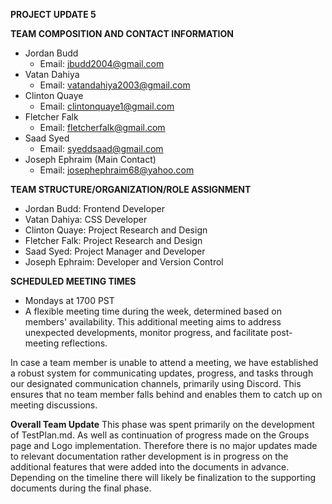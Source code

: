 **PROJECT UPDATE 5**

**TEAM COMPOSITION AND CONTACT INFORMATION**
- Jordan Budd
  - Email: jbudd2004@gmail.com
- Vatan Dahiya
  - Email: vatandahiya2003@gmail.com
- Clinton Quaye
  - Email: clintonquaye1@gmail.com
- Fletcher Falk
  - Email: fletcherfalk@gmail.com
- Saad Syed
  - Email: syeddsaad@gmail.com
- Joseph Ephraim (Main Contact)
  - Email: josephephraim68@yahoo.com

**TEAM STRUCTURE/ORGANIZATION/ROLE ASSIGNMENT**
- Jordan Budd: Frontend Developer
- Vatan Dahiya: CSS Developer
- Clinton Quaye: Project Research and Design
- Fletcher Falk: Project Research and Design
- Saad Syed: Project Manager and Developer
- Joseph Ephraim: Developer and Version Control

**SCHEDULED MEETING TIMES**
- Mondays at 1700 PST
- A flexible meeting time during the week, determined based on members' availability. This additional meeting aims to address unexpected developments, monitor progress, and facilitate post-meeting reflections.

In case a team member is unable to attend a meeting, we have established a robust system for communicating updates, progress, and tasks through our designated communication channels, primarily using Discord. This ensures that no team member falls behind and enables them to catch up on meeting discussions.

**Overall Team Update**
This phase was spent primarily on the development of TestPlan.md. As well as continuation of progress made on the Groups page and Logo implementation. Therefore there is no major updates made to relevant documentation rather development is in progress on the additional features that were added into the documents in advance. Depending on the timeline there will likely be finalization to the supporting documents during the final phase.


